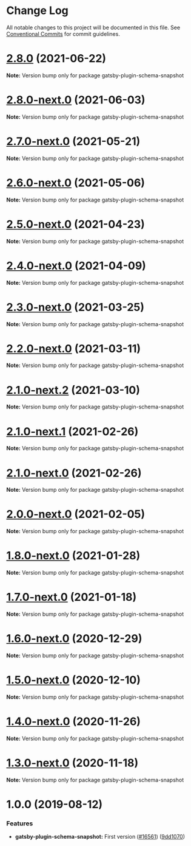 # Change Log

All notable changes to this project will be documented in this file.
See [Conventional Commits](https://conventionalcommits.org) for commit guidelines.

# [2.8.0](https://github.com/gatsbyjs/gatsby/compare/gatsby-plugin-schema-snapshot@2.8.0-next.0...gatsby-plugin-schema-snapshot@2.8.0) (2021-06-22)

**Note:** Version bump only for package gatsby-plugin-schema-snapshot

# [2.8.0-next.0](https://github.com/gatsbyjs/gatsby/compare/gatsby-plugin-schema-snapshot@2.7.0-next.0...gatsby-plugin-schema-snapshot@2.8.0-next.0) (2021-06-03)

**Note:** Version bump only for package gatsby-plugin-schema-snapshot

# [2.7.0-next.0](https://github.com/gatsbyjs/gatsby/compare/gatsby-plugin-schema-snapshot@2.6.0-next.0...gatsby-plugin-schema-snapshot@2.7.0-next.0) (2021-05-21)

**Note:** Version bump only for package gatsby-plugin-schema-snapshot

# [2.6.0-next.0](https://github.com/gatsbyjs/gatsby/compare/gatsby-plugin-schema-snapshot@2.5.0-next.0...gatsby-plugin-schema-snapshot@2.6.0-next.0) (2021-05-06)

**Note:** Version bump only for package gatsby-plugin-schema-snapshot

# [2.5.0-next.0](https://github.com/gatsbyjs/gatsby/compare/gatsby-plugin-schema-snapshot@2.4.0-next.0...gatsby-plugin-schema-snapshot@2.5.0-next.0) (2021-04-23)

**Note:** Version bump only for package gatsby-plugin-schema-snapshot

# [2.4.0-next.0](https://github.com/gatsbyjs/gatsby/compare/gatsby-plugin-schema-snapshot@2.3.0-next.0...gatsby-plugin-schema-snapshot@2.4.0-next.0) (2021-04-09)

**Note:** Version bump only for package gatsby-plugin-schema-snapshot

# [2.3.0-next.0](https://github.com/gatsbyjs/gatsby/compare/gatsby-plugin-schema-snapshot@2.2.0-next.0...gatsby-plugin-schema-snapshot@2.3.0-next.0) (2021-03-25)

**Note:** Version bump only for package gatsby-plugin-schema-snapshot

# [2.2.0-next.0](https://github.com/gatsbyjs/gatsby/compare/gatsby-plugin-schema-snapshot@2.1.0-next.2...gatsby-plugin-schema-snapshot@2.2.0-next.0) (2021-03-11)

**Note:** Version bump only for package gatsby-plugin-schema-snapshot

# [2.1.0-next.2](https://github.com/gatsbyjs/gatsby/compare/gatsby-plugin-schema-snapshot@2.1.0-next.1...gatsby-plugin-schema-snapshot@2.1.0-next.2) (2021-03-10)

**Note:** Version bump only for package gatsby-plugin-schema-snapshot

# [2.1.0-next.1](https://github.com/gatsbyjs/gatsby/compare/gatsby-plugin-schema-snapshot@2.1.0-next.0...gatsby-plugin-schema-snapshot@2.1.0-next.1) (2021-02-26)

**Note:** Version bump only for package gatsby-plugin-schema-snapshot

# [2.1.0-next.0](https://github.com/gatsbyjs/gatsby/compare/gatsby-plugin-schema-snapshot@2.0.0-next.0...gatsby-plugin-schema-snapshot@2.1.0-next.0) (2021-02-26)

**Note:** Version bump only for package gatsby-plugin-schema-snapshot

# [2.0.0-next.0](https://github.com/gatsbyjs/gatsby/compare/gatsby-plugin-schema-snapshot@1.8.0-next.0...gatsby-plugin-schema-snapshot@2.0.0-next.0) (2021-02-05)

**Note:** Version bump only for package gatsby-plugin-schema-snapshot

# [1.8.0-next.0](https://github.com/gatsbyjs/gatsby/compare/gatsby-plugin-schema-snapshot@1.7.0-next.0...gatsby-plugin-schema-snapshot@1.8.0-next.0) (2021-01-28)

**Note:** Version bump only for package gatsby-plugin-schema-snapshot

# [1.7.0-next.0](https://github.com/gatsbyjs/gatsby/compare/gatsby-plugin-schema-snapshot@1.6.0-next.0...gatsby-plugin-schema-snapshot@1.7.0-next.0) (2021-01-18)

**Note:** Version bump only for package gatsby-plugin-schema-snapshot

# [1.6.0-next.0](https://github.com/gatsbyjs/gatsby/compare/gatsby-plugin-schema-snapshot@1.5.0-next.0...gatsby-plugin-schema-snapshot@1.6.0-next.0) (2020-12-29)

**Note:** Version bump only for package gatsby-plugin-schema-snapshot

# [1.5.0-next.0](https://github.com/gatsbyjs/gatsby/compare/gatsby-plugin-schema-snapshot@1.4.0-next.0...gatsby-plugin-schema-snapshot@1.5.0-next.0) (2020-12-10)

**Note:** Version bump only for package gatsby-plugin-schema-snapshot

# [1.4.0-next.0](https://github.com/gatsbyjs/gatsby/compare/gatsby-plugin-schema-snapshot@1.3.0-next.0...gatsby-plugin-schema-snapshot@1.4.0-next.0) (2020-11-26)

**Note:** Version bump only for package gatsby-plugin-schema-snapshot

# [1.3.0-next.0](https://github.com/gatsbyjs/gatsby/compare/gatsby-plugin-schema-snapshot@1.2.0-next.0...gatsby-plugin-schema-snapshot@1.3.0-next.0) (2020-11-18)

**Note:** Version bump only for package gatsby-plugin-schema-snapshot

# 1.0.0 (2019-08-12)

### Features

- **gatsby-plugin-schema-snapshot:** First version ([#16561](https://github.com/gatsbyjs/gatsby/issues/16561)) ([9dd1070](https://github.com/gatsbyjs/gatsby/commit/9dd1070))
